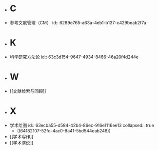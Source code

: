 - # C
- 参考文献管理（CM）
  id:: 6289e765-a63a-4eb1-b137-c429beab2f7a
- # K
- 科学研究方法论
  id:: 63c3d154-9647-4934-8466-46a20f4d244e
- # W
- [[文献检索与回顾]]
- # X
- 学术绘图
  id:: 63ecba55-d584-42b4-86ec-916e1116ee13
  collapsed:: true
	- ((64182107-52fd-4ac0-8a41-5bd544eab248))
- [[学术写作]]
- [[学术演说]]